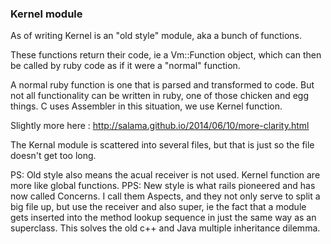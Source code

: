 ### Kernel module

As of writing Kernel is an "old style" module, aka a bunch of functions.

These functions return their code, ie a Vm::Function object, which can then be called by ruby code as if it were a "normal" 
function.

A normal ruby function is one that is parsed and transformed to code. But not all functionality can be written in ruby, 
one of those chicken and egg things. C uses Assembler in this situation, we use Kernel function.

Slightly more here : http://salama.github.io/2014/06/10/more-clarity.html

The Kernal module is scattered into several files, but that is just so the file doesn't get too long.

PS: Old style also means the acual receiver is not used. Kernel function are more like global functions.
PPS: New style is what rails pioneered and has now called Concerns. I call them Aspects, and they not only serve to split
a big file up, but use the receiver and also super, ie the fact that a module gets inserted into the method lookup 
 sequence in just the same way as an superclass. This solves the old c++ and Java multiple inheritance dilemma. 
 
